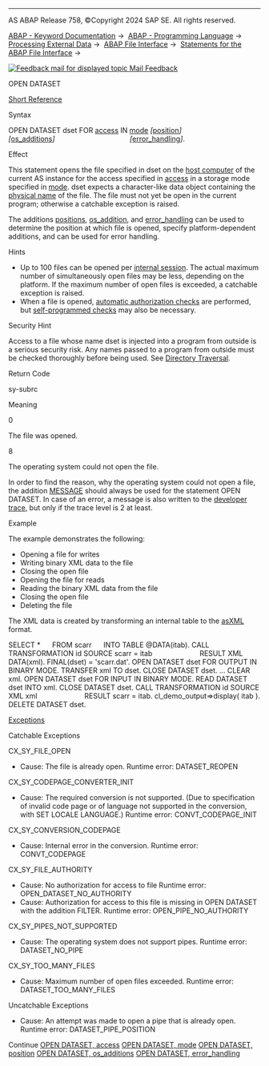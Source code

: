   

* * *

AS ABAP Release 758, ©Copyright 2024 SAP SE. All rights reserved.

[ABAP - Keyword Documentation](javascript:call_link\('abenabap.htm'\)) →  [ABAP - Programming Language](javascript:call_link\('abenabap_reference.htm'\)) →  [Processing External Data](javascript:call_link\('abenabap_language_external_data.htm'\)) →  [ABAP File Interface](javascript:call_link\('abenabap_language_files.htm'\)) →  [Statements for the ABAP File Interface](javascript:call_link\('abenfile_interface_statements.htm'\)) → 

 [![](Mail.gif?object=Mail.gif "Feedback mail for displayed topic") Mail Feedback](mailto:f1_help@sap.com?subject=Feedback%20on%20ABAP%20Documentation&body=Document:%20OPEN%20DATASET%2C%20ABAPOPEN_DATASET%2C%20758%0D%0A%0D%0AError:%0D%0A%0D%0A%0D%0A%0D%0ASuggestion%20for%20improvement:)

OPEN DATASET

[Short Reference](javascript:call_link\('abapopen_dataset_shortref.htm'\))

Syntax

OPEN DATASET dset FOR [access](javascript:call_link\('abapopen_dataset_access.htm'\)) IN [mode](javascript:call_link\('abapopen_dataset_mode.htm'\)) *\[*[position](javascript:call_link\('abapopen_dataset_position.htm'\))*\]*
                                     *\[*[os\_additions](javascript:call_link\('abapopen_dataset_os_addition.htm'\))*\]*
                                     *\[*[error\_handling](javascript:call_link\('abapopen_dataset_error_handling.htm'\))*\]*.

Effect

This statement opens the file specified in dset on the [host computer](javascript:call_link\('abenhost_computer_glosry.htm'\) "Glossary Entry") of the current AS instance for the access specified in [access](javascript:call_link\('abapopen_dataset_access.htm'\)) in a storage mode specified in [mode](javascript:call_link\('abapopen_dataset_mode.htm'\)). dset expects a character-like data object containing the [physical name](javascript:call_link\('abenphysical_filename_glosry.htm'\) "Glossary Entry") of the file. The file must not yet be open in the current program; otherwise a catchable exception is raised.

The additions [positions](javascript:call_link\('abapopen_dataset_position.htm'\)), [os\_addition](javascript:call_link\('abapopen_dataset_os_addition.htm'\)), and [error\_handling](javascript:call_link\('abapopen_dataset_error_handling.htm'\)) can be used to determine the position at which file is opened, specify platform-dependent additions, and can be used for error handling.

Hints

-   Up to 100 files can be opened per [internal session](javascript:call_link\('abeninternal_session_glosry.htm'\) "Glossary Entry"). The actual maximum number of simultaneously open files may be less, depending on the platform. If the maximum number of open files is exceeded, a catchable exception is raised.
-   When a file is opened, [automatic authorization checks](javascript:call_link\('abenfile_interface_authority.htm'\)) are performed, but [self-programmed checks](javascript:call_link\('abendataset_auth_self.htm'\)) may also be necessary.

Security Hint

Access to a file whose name dset is injected into a program from outside is a serious security risk. Any names passed to a program from outside must be checked thoroughly before being used. See [Directory Traversal](javascript:call_link\('abendyn_file_scrty.htm'\)).

Return Code

sy-subrc

Meaning

0

The file was opened.

8

The operating system could not open the file.

In order to find the reason, why the operating system could not open a file, the addition [MESSAGE](javascript:call_link\('abapopen_dataset_error_handling.htm'\)) should always be used for the statement OPEN DATASET. In case of an error, a message is also written to the [developer trace](javascript:call_link\('abendeveloper_trace_glosry.htm'\) "Glossary Entry"), but only if the trace level is 2 at least.

Example

The example demonstrates the following:

-   Opening a file for writes
-   Writing binary XML data to the file
-   Closing the open file
-   Opening the file for reads
-   Reading the binary XML data from the file
-   Closing the open file
-   Deleting the file

The XML data is created by transforming an internal table to the [asXML](javascript:call_link\('abenasxml_glosry.htm'\) "Glossary Entry") format.

SELECT \*
     FROM scarr
     INTO TABLE @DATA(itab).
CALL TRANSFORMATION id SOURCE scarr = itab
                       RESULT XML DATA(xml).
FINAL(dset) = 'scarr.dat'.
OPEN DATASET dset FOR OUTPUT IN BINARY MODE.
TRANSFER xml TO dset.
CLOSE DATASET dset.
...
CLEAR xml.
OPEN DATASET dset FOR INPUT IN BINARY MODE.
READ DATASET dset INTO xml.
CLOSE DATASET dset.
CALL TRANSFORMATION id SOURCE XML xml
                       RESULT scarr = itab.
cl\_demo\_output=>display( itab ).
DELETE DATASET dset.

[Exceptions](javascript:call_link\('abenabap_language_exceptions.htm'\))

Catchable Exceptions

CX\_SY\_FILE\_OPEN

-   Cause: The file is already open.
    Runtime error: DATASET\_REOPEN

CX\_SY\_CODEPAGE\_CONVERTER\_INIT

-   Cause: The required conversion is not supported. (Due to specification of invalid code page or of language not supported in the conversion, with SET LOCALE LANGUAGE.)
    Runtime error: CONVT\_CODEPAGE\_INIT

CX\_SY\_CONVERSION\_CODEPAGE

-   Cause: Internal error in the conversion.
    Runtime error: CONVT\_CODEPAGE

CX\_SY\_FILE\_AUTHORITY

-   Cause: No authorization for access to file
    Runtime error: OPEN\_DATASET\_NO\_AUTHORITY
-   Cause: Authorization for access to this file is missing in OPEN DATASET with the addition FILTER.
    Runtime error: OPEN\_PIPE\_NO\_AUTHORITY

CX\_SY\_PIPES\_NOT\_SUPPORTED

-   Cause: The operating system does not support pipes.
    Runtime error: DATASET\_NO\_PIPE

CX\_SY\_TOO\_MANY\_FILES

-   Cause: Maximum number of open files exceeded.
    Runtime error: DATASET\_TOO\_MANY\_FILES

Uncatchable Exceptions

-   Cause: An attempt was made to open a pipe that is already open.
    Runtime error: DATASET\_PIPE\_POSITION

Continue
[OPEN DATASET, access](javascript:call_link\('abapopen_dataset_access.htm'\))
[OPEN DATASET, mode](javascript:call_link\('abapopen_dataset_mode.htm'\))
[OPEN DATASET, position](javascript:call_link\('abapopen_dataset_position.htm'\))
[OPEN DATASET, os\_additions](javascript:call_link\('abapopen_dataset_os_addition.htm'\))
[OPEN DATASET, error\_handling](javascript:call_link\('abapopen_dataset_error_handling.htm'\))